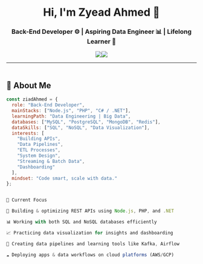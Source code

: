<html>
<h1 align="center">Hi, I'm Zyead Ahmed 👋</h1>
<h3 align="center">Back-End Developer ⚙️ | Aspiring Data Engineer 📊 | Lifelong Learner 🚀</h3>

<p align="center">
  <a href="https://www.linkedin.com/in/zyead-ahmed-7ab51b292/"><img src="https://img.shields.io/badge/Zyead%20Ahmed-0077B5?style=for-the-badge&logo=linkedin&logoColor=white" /></a
  <a href="https://github.com/ZyeadAhmed"><img src="https://img.shields.io/badge/GitHub-zyeadahmed-181717?style=for-the-badge&logo=github&logoColor=white" /></a>
 
</p>

---

<img src="https://media.giphy.com/media/3o7abKhOpu0NwenH3O/giphy.gif" width="100%" height="3px" />

## 🚀 About Me

```js
const ziadAhmed = {
  role: "Back-End Developer",
  mainStacks: ["Node.js", "PHP", "C# / .NET"],
  learningPath: "Data Engineering | Big Data",
  databases: ["MySQL", "PostgreSQL", "MongoDB", "Redis"],
  dataSkills: ["SQL", "NoSQL", "Data Visualization"],
  interests: [
    "Building APIs",
    "Data Pipelines",
    "ETL Processes",
    "System Design",
    "Streaming & Batch Data",
    "Dashboarding"
  ],
  mindset: "Code smart, scale with data."
};


🎯 Current Focus

🧱 Building & optimizing REST APIs using Node.js, PHP, and .NET

📊 Working with both SQL and NoSQL databases efficiently

📈 Practicing data visualization for insights and dashboarding

🔄 Creating data pipelines and learning tools like Kafka, Airflow

☁️ Deploying apps & data workflows on cloud platforms (AWS/GCP)
